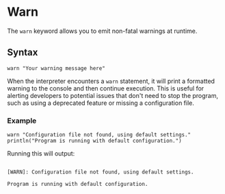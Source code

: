 # Warn

The `warn` keyword allows you to emit non-fatal warnings at runtime.

## Syntax

`warn "Your warning message here"`

When the interpreter encounters a `warn` statement, it will print a formatted warning to the console and then continue execution. This is useful for alerting developers to potential issues that don't need to stop the program, such as using a deprecated feature or missing a configuration file.

### Example

```vint
warn "Configuration file not found, using default settings."
println("Program is running with default configuration.")
```
Running this will output:
```

[WARN]: Configuration file not found, using default settings.

Program is running with default configuration.
``` 